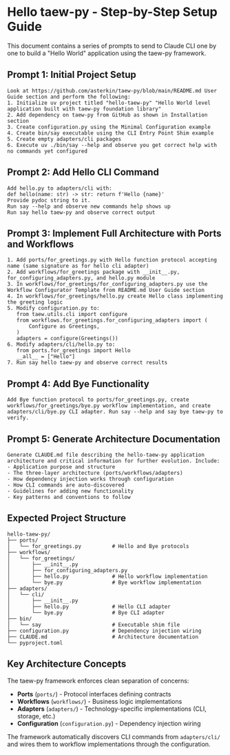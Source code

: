 # Hello taew-py - Step-by-Step Setup Guide

This document contains a series of prompts to send to Claude CLI one by one to build a "Hello World" application using the taew-py framework.

## Prompt 1: Initial Project Setup

```
Look at https://github.com/asterkin/taew-py/blob/main/README.md User Guide section and perform the following:
1. Initialize uv project titled "hello-taew-py" "Hello World level application built with taew-py foundation library"
2. Add dependency on taew-py from GitHub as shown in Installation section
3. Create configuration.py using the Minimal Configuration example
4. Create bin/say executable using the CLI Entry Point Shim example
5. Create empty adapters/cli packages
6. Execute uv ./bin/say --help and observe you get correct help with no commands yet configured
```

## Prompt 2: Add Hello CLI Command

```
Add hello.py to adapters/cli with:
def hello(name: str) -> str: return f'Hello {name}'
Provide pydoc string to it.
Run say --help and observe new commands help shows up
Run say hello taew-py and observe correct output
```

## Prompt 3: Implement Full Architecture with Ports and Workflows

```
1. Add ports/for_greetings.py with Hello function protocol accepting name (same signature as for hello cli adapter)
2. Add workflows/for_greetings package with __init__.py, for_configuring_adapters.py, and hello.py module
3. In workflows/for_greetings/for_configuring_adapters.py use the Workflow Configurator Template from README.md User Guide section
4. In workflows/for_greetings/hello.py create Hello class implementing the greeting logic
5. Modify configuration.py to:
   from taew.utils.cli import configure
   from workflows.for_greetings.for_configuring_adapters import (
       Configure as Greetings,
   )
   adapters = configure(Greetings())
6. Modify adapters/cli/hello.py to:
   from ports.for_greetings import Hello
   __all__ = ["Hello"]
7. Run say hello taew-py and observe correct results
```

## Prompt 4: Add Bye Functionality

```
Add Bye function protocol to ports/for_greetings.py, create workflows/for_greetings/bye.py workflow implementation, and create adapters/cli/bye.py CLI adapter. Run say --help and say bye taew-py to verify.
```

## Prompt 5: Generate Architecture Documentation

```
Generate CLAUDE.md file describing the hello-taew-py application architecture and critical information for further evolution. Include:
- Application purpose and structure
- The three-layer architecture (ports/workflows/adapters)
- How dependency injection works through configuration
- How CLI commands are auto-discovered
- Guidelines for adding new functionality
- Key patterns and conventions to follow
```

## Expected Project Structure

```
hello-taew-py/
├── ports/
│   └── for_greetings.py          # Hello and Bye protocols
├── workflows/
│   └── for_greetings/
│       ├── __init__.py
│       ├── for_configuring_adapters.py
│       ├── hello.py              # Hello workflow implementation
│       └── bye.py                # Bye workflow implementation
├── adapters/
│   └── cli/
│       ├── __init__.py
│       ├── hello.py              # Hello CLI adapter
│       └── bye.py                # Bye CLI adapter
├── bin/
│   └── say                       # Executable shim file
├── configuration.py              # Dependency injection wiring
├── CLAUDE.md                     # Architecture documentation
└── pyproject.toml
```

## Key Architecture Concepts

The taew-py framework enforces clean separation of concerns:

- **Ports** (`ports/`) - Protocol interfaces defining contracts
- **Workflows** (`workflows/`) - Business logic implementations
- **Adapters** (`adapters/`) - Technology-specific implementations (CLI, storage, etc.)
- **Configuration** (`configuration.py`) - Dependency injection wiring

The framework automatically discovers CLI commands from `adapters/cli/` and wires them to workflow implementations through the configuration.
